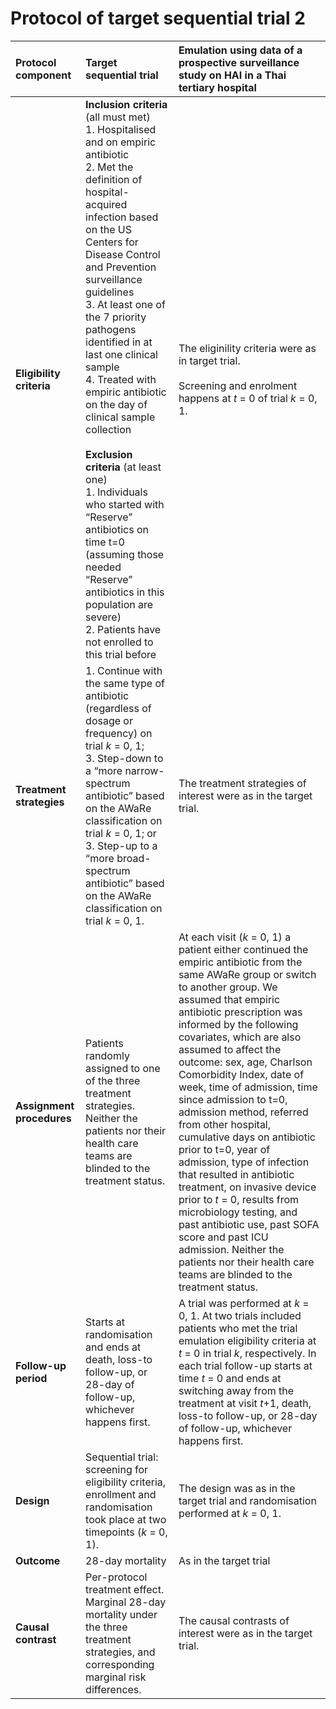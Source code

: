 # Protocol of target sequential trial 2
| Protocol component | Target sequential trial | Emulation using data of a prospective surveillance study on HAI in a Thai tertiary hospital |
| :--- | :--- | :---  |
| **Eligibility criteria**  | **Inclusion criteria** (all must met) <br>1. Hospitalised and on empiric antibiotic <br>2. Met the definition of hospital-acquired infection based on the US Centers for Disease Control and Prevention surveillance guidelines <br>3. At least one of the 7 priority pathogens identified in at last one clinical sample <br>4. Treated with empiric antibiotic on the day of clinical sample collection <br><br>**Exclusion criteria** (at least one) <br>1. Individuals who started with “Reserve” antibiotics on time t=0 (assuming those needed “Reserve” antibiotics in this population are severe) <br>2. Patients have not enrolled to this trial before |The eliginility criteria were as in target trial. <br><br> Screening and enrolment happens at *t* = 0 of trial *k* = 0, 1. |
| **Treatment strategies**  | 1. Continue with the same type of antibiotic (regardless of dosage or frequency) on trial *k* = 0, 1; <br>3. Step-down to a “more narrow-spectrum antibiotic” based on the AWaRe classification on trial *k* = 0, 1; or <br>3. Step-up to a “more broad-spectrum antibiotic” based on the AWaRe classification on trial *k* = 0, 1.  |  The treatment strategies of interest were as in the target trial. |
| **Assignment procedures** | Patients randomly assigned to one of the three treatment strategies. Neither the patients nor their health care teams are blinded to the treatment status. | At each visit (*k* = 0, 1) a patient either continued the empiric antibiotic from the same AWaRe group or switch to another group. We assumed that empiric antibiotic prescription was informed by the following covariates, which are also assumed to affect the outcome: sex, age, Charlson Comorbidity Index, date of week, time of admission, time since admission to t=0, admission method, referred from other hospital, cumulative days on antibiotic prior to t=0, year of admission, type of infection that resulted in antibiotic treatment, on invasive device prior to *t* = 0, results from microbiology testing, and past antibiotic use, past SOFA score and past ICU admission. Neither the patients nor their health care teams are blinded to the treatment status. |
| **Follow-up period** | Starts at randomisation and ends at death, loss-to follow-up, or 28-day of follow-up, whichever happens first. | A trial was performed at *k* = 0, 1. At two trials included patients who met the trial emulation eligibility criteria at *t* = 0 in trial *k*, respectively. In each trial follow-up starts at time *t* = 0 and ends at switching away from the treatment  at visit *t*+1, death, loss-to follow-up, or 28-day of follow-up, whichever happens first. |
| **Design** | Sequential trial: screening for eligibility criteria, enrollment and randomisation took place at two timepoints (*k* = 0, 1). | The design was as in the target trial and randomisation performed at *k* = 0, 1. |
| **Outcome** | 28-day mortality | As in the target trial |
| **Causal contrast** | Per-protocol treatment effect. <br>Marginal 28-day mortality under the three treatment strategies, and corresponding marginal risk differences. | The causal contrasts of interest were as in the target trial. |
